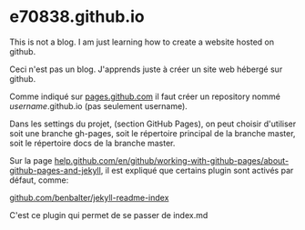 # e70838.github.io
This is not a blog. I am just learning how to create a website hosted on github.

Ceci n'est pas un blog. J'apprends juste à créer un site web hébergé sur github.

Comme indiqué sur [pages.github.com](https://pages.github.com) il faut créer un repository nommé *username*.github.io (pas seulement username).

Dans les settings du projet, (section GitHub Pages), on peut choisir d'utiliser soit une branche gh-pages, soit le répertoire principal de la branche master, soit le répertoire docs de la branche master.

Sur la page [help.github.com/en/github/working-with-github-pages/about-github-pages-and-jekyll](https://help.github.com/en/github/working-with-github-pages/about-github-pages-and-jekyll), il est expliqué que certains plugin sont activés par défaut, comme:

[github.com/benbalter/jekyll-readme-index](https://github.com/benbalter/jekyll-readme-index)

C'est ce plugin qui permet de se passer de index.md

